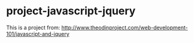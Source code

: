 # project-javascript-jquery

This is a project from:
http://www.theodinproject.com/web-development-101/javascript-and-jquery